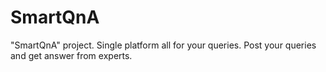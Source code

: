# SmartQnA
"SmartQnA" project. Single platform all for your queries. Post your queries and get answer from experts. 
